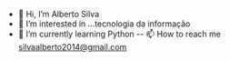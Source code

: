 - 👋 Hi, I’m Alberto Silva
- 👀 I’m interested in ...tecnologia da informação
- 🌱 I’m currently learning Python
 -- 📫 How to reach me  silvaalberto2014@gmail.com

